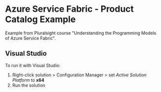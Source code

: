 # Azure Service Fabric - Product Catalog Example

Example from Pluralsight course "Understanding the Programming Models of Azure Service Fabric".

## Visual Studio

To run it with Visual Studio:

1. Right-click solution > Configuration Manager > set *Active Solution Platform* to **x64**
2. Run the solution

